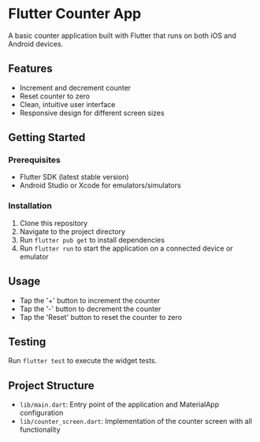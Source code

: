 # Flutter Counter App

A basic counter application built with Flutter that runs on both iOS and Android devices.

## Features

- Increment and decrement counter
- Reset counter to zero
- Clean, intuitive user interface
- Responsive design for different screen sizes

## Getting Started

### Prerequisites

- Flutter SDK (latest stable version)
- Android Studio or Xcode for emulators/simulators

### Installation

1. Clone this repository
2. Navigate to the project directory
3. Run `flutter pub get` to install dependencies
4. Run `flutter run` to start the application on a connected device or emulator

## Usage

- Tap the '+' button to increment the counter
- Tap the '-' button to decrement the counter
- Tap the 'Reset' button to reset the counter to zero

## Testing

Run `flutter test` to execute the widget tests.

## Project Structure

- `lib/main.dart`: Entry point of the application and MaterialApp configuration
- `lib/counter_screen.dart`: Implementation of the counter screen with all functionality
